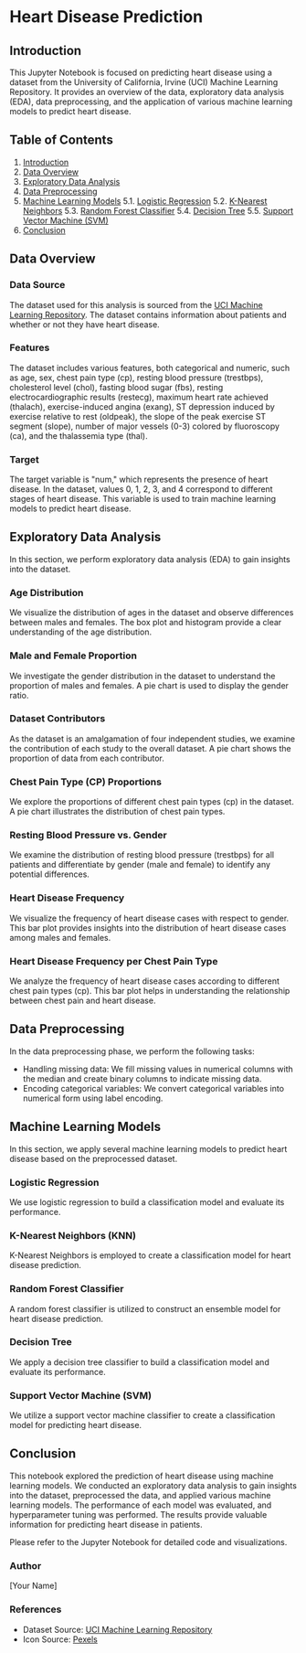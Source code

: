 
# Heart Disease Prediction

## Introduction

This Jupyter Notebook is focused on predicting heart disease using a dataset from the University of California, Irvine (UCI) Machine Learning Repository. It provides an overview of the data, exploratory data analysis (EDA), data preprocessing, and the application of various machine learning models to predict heart disease.

## Table of Contents

1. [Introduction](#introduction)
2. [Data Overview](#data-overview)
3. [Exploratory Data Analysis](#exploratory-data-analysis)
4. [Data Preprocessing](#data-preprocessing)
5. [Machine Learning Models](#machine-learning-models)
    5.1. [Logistic Regression](#logistic-regression)
    5.2. [K-Nearest Neighbors](#k-nearest-neighbors)
    5.3. [Random Forest Classifier](#random-forest-classifier)
    5.4. [Decision Tree](#decision-tree)
    5.5. [Support Vector Machine (SVM)](#support-vector-machine-svm)
6. [Conclusion](#conclusion)

## Data Overview

### Data Source

The dataset used for this analysis is sourced from the [UCI Machine Learning Repository](https://archive.ics.uci.edu/ml/datasets/Heart+Disease). The dataset contains information about patients and whether or not they have heart disease.

### Features

The dataset includes various features, both categorical and numeric, such as age, sex, chest pain type (cp), resting blood pressure (trestbps), cholesterol level (chol), fasting blood sugar (fbs), resting electrocardiographic results (restecg), maximum heart rate achieved (thalach), exercise-induced angina (exang), ST depression induced by exercise relative to rest (oldpeak), the slope of the peak exercise ST segment (slope), number of major vessels (0-3) colored by fluoroscopy (ca), and the thalassemia type (thal).

### Target

The target variable is "num," which represents the presence of heart disease. In the dataset, values 0, 1, 2, 3, and 4 correspond to different stages of heart disease. This variable is used to train machine learning models to predict heart disease.

## Exploratory Data Analysis

In this section, we perform exploratory data analysis (EDA) to gain insights into the dataset.

### Age Distribution

We visualize the distribution of ages in the dataset and observe differences between males and females. The box plot and histogram provide a clear understanding of the age distribution.

### Male and Female Proportion

We investigate the gender distribution in the dataset to understand the proportion of males and females. A pie chart is used to display the gender ratio.

### Dataset Contributors

As the dataset is an amalgamation of four independent studies, we examine the contribution of each study to the overall dataset. A pie chart shows the proportion of data from each contributor.

### Chest Pain Type (CP) Proportions

We explore the proportions of different chest pain types (cp) in the dataset. A pie chart illustrates the distribution of chest pain types.

### Resting Blood Pressure vs. Gender

We examine the distribution of resting blood pressure (trestbps) for all patients and differentiate by gender (male and female) to identify any potential differences.

### Heart Disease Frequency

We visualize the frequency of heart disease cases with respect to gender. This bar plot provides insights into the distribution of heart disease cases among males and females.

### Heart Disease Frequency per Chest Pain Type

We analyze the frequency of heart disease cases according to different chest pain types (cp). This bar plot helps in understanding the relationship between chest pain and heart disease.

## Data Preprocessing

In the data preprocessing phase, we perform the following tasks:

- Handling missing data: We fill missing values in numerical columns with the median and create binary columns to indicate missing data.
- Encoding categorical variables: We convert categorical variables into numerical form using label encoding.

## Machine Learning Models

In this section, we apply several machine learning models to predict heart disease based on the preprocessed dataset.

### Logistic Regression

We use logistic regression to build a classification model and evaluate its performance.

### K-Nearest Neighbors (KNN)

K-Nearest Neighbors is employed to create a classification model for heart disease prediction.

### Random Forest Classifier

A random forest classifier is utilized to construct an ensemble model for heart disease prediction.

### Decision Tree

We apply a decision tree classifier to build a classification model and evaluate its performance.

### Support Vector Machine (SVM)

We utilize a support vector machine classifier to create a classification model for predicting heart disease.

## Conclusion

This notebook explored the prediction of heart disease using machine learning models. We conducted an exploratory data analysis to gain insights into the dataset, preprocessed the data, and applied various machine learning models. The performance of each model was evaluated, and hyperparameter tuning was performed. The results provide valuable information for predicting heart disease in patients.

Please refer to the Jupyter Notebook for detailed code and visualizations.

### Author
[Your Name]

### References
- Dataset Source: [UCI Machine Learning Repository](https://archive.ics.uci.edu/ml/datasets/Heart+Disease)
- Icon Source: [Pexels](https://www.pexels.com/photo/people-woman-girl-man-357678/)

